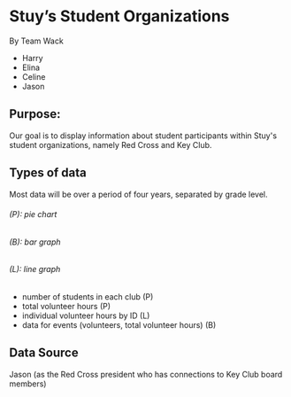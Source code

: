 # Stuy’s Student Organizations
By Team Wack
- Harry
- Elina
- Celine
- Jason

## Purpose:
Our goal is to display information about student participants within Stuy's student organizations, namely Red Cross and Key Club. 

## Types of data
Most data will be over a period of four years, separated by grade level.
###### (P): pie chart
###### (B): bar graph
###### (L): line graph
- number of students in each club (P)
- total volunteer hours (P)
- individual volunteer hours by ID (L)
- data for events (volunteers, total volunteer hours) (B) 


## Data Source
Jason (as the Red Cross president who has connections to Key Club board members)

